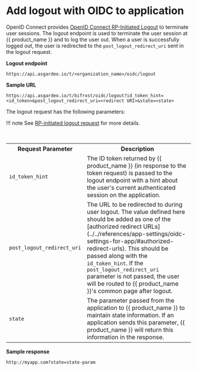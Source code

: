 # Add logout with OIDC to application

OpenID Connect provides [OpenID Connect RP-Initiated Logout](https://openid.net/specs/openid-connect-rpinitiated-1_0.html) to terminate user sessions. The logout endpoint is used to terminate the user session at {{ product_name }} and to log the user out. When a user is
successfully logged out, the user is redirected to the `post_logout_redirect_uri` sent in the logout request.

**Logout endpoint**

``` 
https://api.asgardeo.io/t/<organization_name>/oidc/logout
```

**Sample URL**

``` 
https://api.asgardeo.io/t/bifrost/oidc/logout?id_token_hint=<id_token>&post_logout_redirect_uri=<redirect URI>&state=<state>
```

The logout request has the following parameters:

!!! note
  See [RP-initiated logout request](https://openid.net/specs/openid-connect-rpinitiated-1_0.html#RPLogout) for more details.

<br>
<table>
  <tr>
    <th>Request Parameter</th>
    <th>Description</th>
  </tr>
  <tr>
    <td><code>id_token_hint</code><Badge text="Recommended" type="recommended"/></td>
    <td>The ID token returned by {{ product_name }} (in response to the token request) is passed to the logout endpoint with a hint about the user's current authenticated session on the application.</td>
  </tr>
  <tr>
    <td><code>post_logout_redirect_uri</code><Badge text="Optional" type="optional"/></td>
    <td>
    The URL to be redirected to during user logout. The value defined here should be added as one of the [authorized redirect URLs](../../references/app-settings/oidc-settings-for-app/#authorized-redirect-urls). This should be passed along with the <code>id_token_hint</code>.
    If the <code>post_logout_redirect_uri</code> parameter is not passed, the user will be routed to {{ product_name }}'s common page after logout.
    </td>
  </tr>
  <tr>
    <td><code>state</code><Badge text="Optional" type="optional"/></td>
    <td>The parameter passed from the application to {{ product_name }} to maintain state information. If an application sends this parameter, {{ product_name }} will return this information in the response.</td>
  </tr>
</table>

**Sample response**

``` 
http://myapp.com?state=state-param
```

<br>
